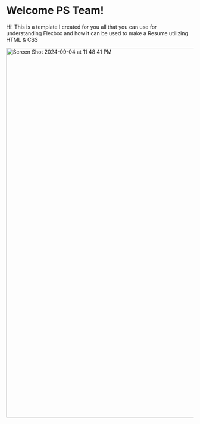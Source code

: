 # Welcome PS Team!

Hi! This is a template I created for you all that you can use for understanding Flexbox and how it can be used to make a Resume utilizing HTML & CSS

<img width="992" alt="Screen Shot 2024-09-04 at 11 48 41 PM" src="https://github.com/user-attachments/assets/78a63306-66dc-492b-bf76-56c6b626120f">

